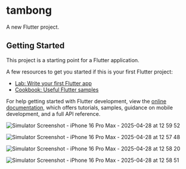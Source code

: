 # tambong

A new Flutter project.

## Getting Started

This project is a starting point for a Flutter application.

A few resources to get you started if this is your first Flutter project:

- [Lab: Write your first Flutter app](https://docs.flutter.dev/get-started/codelab)
- [Cookbook: Useful Flutter samples](https://docs.flutter.dev/cookbook)

For help getting started with Flutter development, view the
[online documentation](https://docs.flutter.dev/), which offers tutorials,
samples, guidance on mobile development, and a full API reference.

![Simulator Screenshot - iPhone 16 Pro Max - 2025-04-28 at 12 59 52](https://github.com/user-attachments/assets/89a6240a-e08b-4d0f-8440-701f7d6a7460)

![Simulator Screenshot - iPhone 16 Pro Max - 2025-04-28 at 12 57 48](https://github.com/user-attachments/assets/5970da97-83f9-42ad-97e2-0a2dbc0cfdfa)

![Simulator Screenshot - iPhone 16 Pro Max - 2025-04-28 at 12 58 20](https://github.com/user-attachments/assets/37d2730b-0c18-4b1b-b612-1aa72f6671b9)

![Simulator Screenshot - iPhone 16 Pro Max - 2025-04-28 at 12 58 51](https://github.com/user-attachments/assets/b84f2cb2-0f65-46fd-bcf6-543d226ee7a0)
